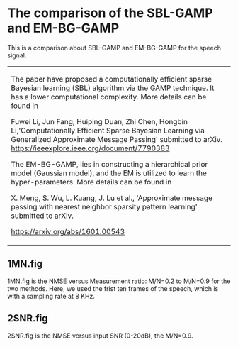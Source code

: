 
# The comparison of  the SBL-GAMP and EM-BG-GAMP 

This is a comparison about SBL-GAMP and EM-BG-GAMP for the speech signal.

<table style="border-collapse: collapse">
<tr>
<td>
<p>
The paper have proposed a computationally efficient sparse Bayesian learning (SBL) algorithm via the GAMP technique.
It has a lower computational complexity. More details can be found in
  
Fuwei Li, Jun Fang, Huiping Duan, Zhi Chen, Hongbin Li,'Computationally Efficient Sparse Bayesian Learning via
Generalized Approximate Message Passing' submitted to arXiv.  
https://ieeexplore.ieee.org/document/7790383
 
The EM-BG-GAMP, lies in constructing a hierarchical prior model (Gaussian model), and the EM is utilized to learn the hyper-parameters.
More details can be found in
 
X. Meng, S. Wu, L. Kuang, J. Lu et al., 'Approximate message passing with nearest neighbor sparsity pattern learning' submitted to arXiv.

https://arxiv.org/abs/1601.00543  
</p>
</td>
</tr>
</table>

## 1MN.fig

1MN.fig is the NMSE versus Measurement ratio: M/N=0.2 to M/N=0.9 for the two methods. 
Here, we used the frist ten frames of the speech, which is with a sampling rate at 8 KHz.
## 2SNR.fig 

2SNR.fig is the NMSE versus input SNR (0-20dB), the M/N=0.9.
